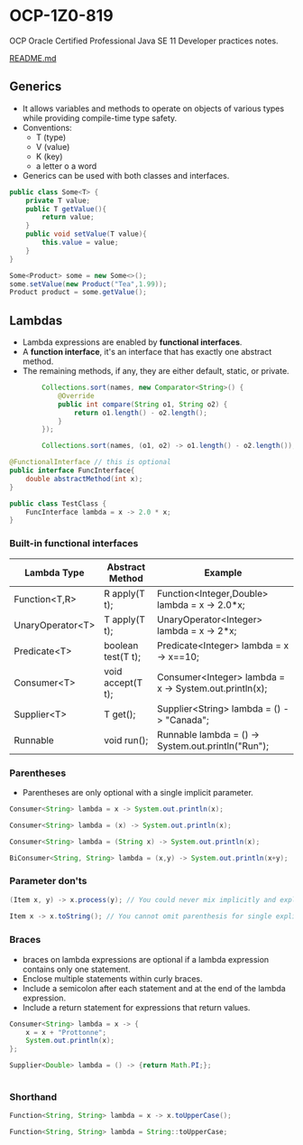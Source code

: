 # OCP-1Z0-819
OCP Oracle Certified Professional Java SE 11 Developer practices notes.

[README.md](../../README.md#lambdas)

## Generics
- It allows variables and methods to operate on objects of various types while providing compile-time type safety.
- Conventions:
  * T (type)
  * V (value)
  * K (key)  
  * a letter o a word  
- Generics can be used with both classes and interfaces.

````java
public class Some<T> {
    private T value;
    public T getValue(){
        return value;
    }
    public void setValue(T value){
        this.value = value;
    }
}

Some<Product> some = new Some<>();
some.setValue(new Product("Tea",1.99));
Product product = some.getValue();

````

## Lambdas
- Lambda expressions are enabled by **functional interfaces**.
- A **function interface**, it's an interface that has exactly one abstract method.
- The remaining methods, if any, they are either default, static, or private.

````java
        Collections.sort(names, new Comparator<String>() {
            @Override
            public int compare(String o1, String o2) {
                return o1.length() - o2.length();
            }
        });

        Collections.sort(names, (o1, o2) -> o1.length() - o2.length());
````

````java
@FunctionalInterface // this is optional
public interface FuncInterface{
    double abstractMethod(int x);
}

public class TestClass {
    FuncInterface lambda = x -> 2.0 * x;
}
````

### Built-in functional interfaces
| Lambda Type     | Abstract Method | Example |
| ----------- | ----------- |-------|
| Function\<T,R\> | R apply(T t); | Function\<Integer,Double\> lambda = x -> 2.0*x; |
| UnaryOperator\<T\> | T apply(T t); | UnaryOperator\<Integer\> lambda = x -> 2*x; |
| Predicate\<T\> | boolean test(T t); | Predicate\<Integer\> lambda = x -> x==10; |
| Consumer\<T\> | void accept(T t); | Consumer\<Integer\> lambda = x -> System.out.println(x); |
| Supplier\<T\> | T get(); | Supplier\<String\> lambda = () -> "Canada"; |
| Runnable | void run(); | Runnable lambda = () -> System.out.println("Run"); |

### Parentheses
- Parentheses are only optional with a single implicit parameter.

````java
Consumer<String> lambda = x -> System.out.println(x);

Consumer<String> lambda = (x) -> System.out.println(x);

Consumer<String> lambda = (String x) -> System.out.println(x);

BiConsumer<String, String> lambda = (x,y) -> System.out.println(x+y); 
````

### Parameter don'ts
````java
(Item x, y) -> x.process(y); // You could never mix implicitly and explicitly typed lambda parameters
        
Item x -> x.toString(); // You cannot omit parenthesis for single explicitly typed lambda parameter
````

### Braces
- braces on lambda expressions are optional if a lambda expression contains only one statement.
- Enclose multiple statements within curly braces.
- Include a semicolon after each statement and at the end of the lambda expression.
- Include a return statement for expressions that return values.

````java
Consumer<String> lambda = x -> {
    x = x + "Prottonne";
    System.out.println(x);
};

Supplier<Double> lambda = () -> {return Math.PI;};
        
````

### Shorthand
````java
Function<String, String> lambda = x -> x.toUpperCase();

Function<String, String> lambda = String::toUpperCase;
````

